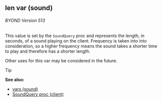 ## len var (sound) 
###### BYOND Version 513


This value is set by the `SoundQuery` proc and represents the
length, in seconds, of a sound playing on the client. Frequency is taken
into into consideration, so a higher frequency means the sound takes a
shorter time to play and therefore has a shorter length. 

Other
uses for this var may be considered in the future.

> [!TIP] 
> **See also:**
> +   [vars (sound)](/ref/sound/var.md) 
> +   [SoundQuery proc (client)](/ref/client/proc/SoundQuery.md) 